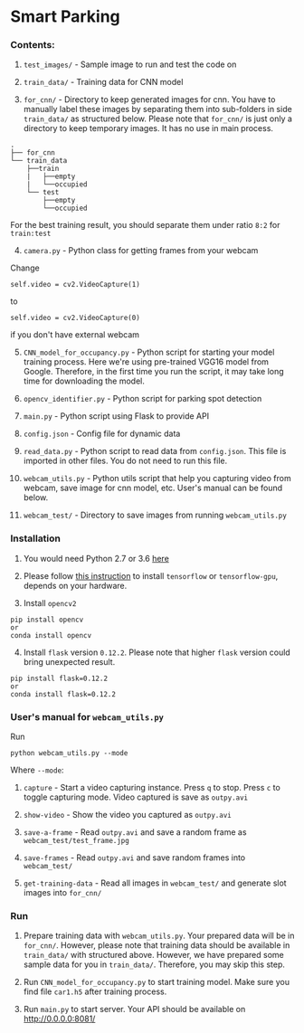 # Smart Parking

### Contents:

1. `test_images/` - Sample image to run and test the code on

2. `train_data/` - Training data for CNN model

3. `for_cnn/` - Directory to keep generated images for cnn. You have to manually label these images by separating them into sub-folders in side `train_data/` as structured below. Please note that `for_cnn/` is just only a directory to keep temporary images. It has no use in main process.

```
.
├── for_cnn
└── train_data
    ├──train
    |   ├──empty
    |   └──occupied
    └── test
        ├──empty
        └──occupied
```

For the best training result, you should separate them under ratio `8:2` for `train:test`

4. `camera.py` - Python class for getting frames from your webcam

Change
```
self.video = cv2.VideoCapture(1)
```
to
```
self.video = cv2.VideoCapture(0)
```
if you don't have external webcam

5. `CNN_model_for_occupancy.py` - Python script for starting your model training process. Here we're using pre-trained VGG16 model from Google. Therefore, in the first time you run the script, it may take long time for downloading the model.

6. `opencv_identifier.py` - Python script for parking spot detection

7. `main.py` - Python script using Flask to provide API

8. `config.json` - Config file for dynamic data

9. `read_data.py` - Python script to read data from `config.json`. This file is imported in other files. You do not need to run this file.

10. `webcam_utils.py` - Python utils script that help you capturing video from webcam, save image for cnn model, etc. User's manual can be found below.

11. `webcam_test/` - Directory to save images from running `webcam_utils.py`

### Installation

1. You would need Python 2.7 or 3.6 [here](https://www.python.org/downloads/release/python-368/)

2. Please follow [this instruction](https://tensorflow-object-detection-api-tutorial.readthedocs.io/en/latest/install.html) to install `tensorflow` or `tensorflow-gpu`, depends on your hardware.

3. Install `opencv2`
```
pip install opencv
or 
conda install opencv
```

4. Install `flask` version `0.12.2`. Please note that higher `flask` version could bring unexpected result.

```
pip install flask=0.12.2
or 
conda install flask=0.12.2
```

### User's manual for `webcam_utils.py`
Run
```
python webcam_utils.py --mode
```
Where `--mode`:
1. `capture` - Start a video capturing instance. Press `q` to stop. Press `c` to toggle capturing mode. Video captured is save as `outpy.avi`

2. `show-video` - Show the video you captured as `outpy.avi`

3. `save-a-frame` - Read `outpy.avi` and save a random frame as `webcam_test/test_frame.jpg`

4. `save-frames` - Read `outpy.avi` and save random frames into `webcam_test/`

5. `get-training-data` - Read all images in `webcam_test/` and generate slot images into `for_cnn/`

### Run

1. Prepare training data with `webcam_utils.py`. Your prepared data will be in `for_cnn/`. However, please note that training data should be available in `train_data/` with structured above. However, we have prepared some sample data for you in `train_data/`. Therefore, you may skip this step.

2. Run `CNN_model_for_occupancy.py` to start training model. Make sure you find file `car1.h5` after training process.

3. Run `main.py` to start server. Your API should be available on http://0.0.0.0:8081/
